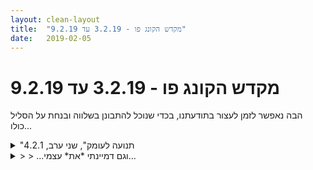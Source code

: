 ```yaml
---
layout: clean-layout
title:  "מקדש הקונג פו - 3.2.19 עד 9.2.19"
date:   2019-02-05
---
```

# מקדש הקונג פו - 3.2.19 עד 9.2.19 
הבה נאפשר לזמן לעצור בתודעתנו, בכדי שנוכל להתבונן בשלווה ובנחת על הסליל כולו...

<details>
                    <summary>"תנועה לעומק", שני ערב, 4.2.1</summary>
                    הגעתי ב19:20 בערך לנקודת המפגש. בראשי הייתה מחשבה של לאפשר לשיעור להתחיל עוד לפני שמתחילים לי אותו. הכוונה הזאת אכן עשתה משהו, והרגשתי לפרקים שהזמן שלפני השיעור נהיה משמעותי. נראה לי שהכי משמעותי היה לי בזמן הזה לעשות מדיטציה בעיניים עצומות, כזאת שכמו אוספת אותי בחזרה אלי.<br> <br> אסא אסף אותנו - אותי, שיר, וירון. כל אחד קיבל עבודה אישית. אני המשכתי היכן שסיימתי בשיעור הקודם בטרם יצאנו לטיול אני ואסא. עבדתי עם נוסחה בת שלוש שכבות - מנוחה, התבוננות והוויה, ואימון ולמידה. לזמן מה נתתי לה להנחות אותי. וזה הוביל אותי גם לתרגול כל מיני תנועות.<br> <br> אחר כך המשכתי בעבודה עם רשימה שרשמתי לי במחברת בשיעור הקודם בה אספתי כל מיני תרגולים נחמדים שאני יכול לעשות. בחרתי מתוכה בתרגול של לדמיין את עצמי אמן לחימה ברמה מדהימה ממש, הרבה יותר ממה שאני היום בנושא הזה. זה היה חביב ואף משמעותי לרגעים. ראיתי את עצמי קצת כמו דמויות מדרגון בול זי שזזות במהירות כזאת שזה נראה כאילו הן עפות, ואולי בעצם הן עפות. וגם דמיינתי&nbsp;&nbsp;עצמי נלחם כמו ייפ מן, ברמה שלו ובסגנון שלו. <br> <br> אחר כך עשיתי הזזות עם ירון. זה היה ממש כיף. לרגעים הרגשתי שאני די טוב בזה - רגוע, מתבונן, יצירתי. יש כל כך הרבה מה ללמוד מתרגיל כזה. זה מדהים עד כמה אמנויות התנועה והלחימה קשורות בנפש.<br> <br> לאורך השיעור הרגשתי גם סוג של אדישות כזאת, כאילו אני חצי שם. <br> <br> סיום סביב 22:00 אני מנחש.<br> <br> עוד בשיעור היו: ריב, רפאל, נדב וסשה. ובן הגיע בהתחלה והלך.<br> <br> תודה.<br>
                  </details><details>
                    <summary>> > ...וגם דמיינתי *את* עצמי...</summary>
                    
                  </details><details>
                    <summary>שני בוקר 4.2.19 ״לנוח בעצמי</summary>
                    שעת הגעה: 06:15 היה מעניין לראות שההגעה המוקדמת לא היתה כרוכה במאמץ כלשהו. <br> הרגשתי כאילו התשתית שהכנתי, (ללכת לישון טיפונת מוקדם ממה שאני רגיל) בצירוף שינה טובה וקימה מרוכזת פשוט הביאו אותי בשעה שרציתי.&nbsp;&nbsp;משתתפים: אינגריד, בן, דורית<br> עבודת תנועה, עבודה עם תחושת הגוף. שינוי מיקום לגינת דובנוב עם בן תוך ניהול השיעור שלי. הרגיש לי מאד נוח לנהל לעצמי את השיעור עד כה. <br> עבודה תנועתית מהנה ואז ישיבה לעבודה פנימית. הצלחתי להרגיש את הגוף ובהמשך לצאת עוד טיפונת הלאה. חוויתי התקדמות משמעותית הבוקר. לפרקים, הרגיש לי כאילו אני חש את הגוף ואת המרחב סביבו, בצורה חסרת מאמץ. <br> שיחה חופשית עם דורית, אינגריד ובהמשך בן, על מרחב השאלות והתשובות ועל הרגשת הגוף במקביל.<br> הפורמט של השיחה היה מפתיע עבורי ומעניין. הרגשתי כאילו מגיע אליי הרבה מידע.<br> הרגשה של הגוף - קורה לעתים&nbsp;&nbsp;כסוג של מאמץ ולעתים בצורה חסרת מאמץ לחלוטין. ההבחנה בין המצבים היתה משמעותית עבורי<br> מרחב השאלות והתשובות - לראות את העבודה בו לא כקריאה וכתיבה מול מחשב אלא כשיעור קונג פו מלא. <br> לבדוק לעצמי היכן ובצורה עוקבת למה אני יכול לשבץ עבודה במרחב הזה על בסיס קבוע<br> השיחה היתה נינוחה רוב הזמן. הבחנתי שלעתים עצם השיחה של הפרטנרים העלתה אצלי תובנות שונות. גם ללא התערבות שלי.<br> תרגול להמשך - לקרוא את הטקסט על מרחב השאלות בפורום שמבאלה<br> לקרוא את התשובה של בן לשאלה של אלון בנושא mindfullness
                  </details><details>
                    <summary>"לנוח בעצמי" שיעור קונגפו בוקר יום שנ</summary>
                    שיעור נהדר, <br> הגעה 6:35, יש<br> סיום בתשע (נדמה לי שהסתיים קצת מוקדם יותר אבל המשכתי בתנועה לפי מה שהגוף רצה) <br> קיבלתי הנחיה לצרך את אינגריד לשיעור שלי ולהגיע לגן דובנוב<br> לא כל כך זוכרת את החלק הזה חוץ מהתחושה הקצת מתוחה בגוף וקצת קפיצית <br> בדרך עצרתי לעבודה עם הגוף כי הרגשתי שיותר נכון<br> למרות שעלו היסוסים אם זה לפי ההנחיה<br> כשהגענו אני ואינגריד התחלפנו בתפקיד ההנחיה <br> גמישות ועבודה במתקן בגינה <br> עכשיו נזכרתי שהיה מעולה<br> גם קיבלתי תזכורת (שניה אחרי שחשבתי את ה בעצמי) שהעבודה המעולה שעשיתי יכולה היתה להיות כל השיעור כולו <br> אחר כך שיחה עם יואב ואניגריד על מרחב השאלות והתשובות<br> העיקר בו היתה מבחינתי עבודה מול אינגריד על ריפוי של שאלות<br> בגדול מה שהיה ברוב השיעור היתה <br> שיחה ארוכה יחד עם תנועה וקשב לגוף, בתחילה על מרחב השאלות והתשובות, ואחר כך נוסף עוד נושא לשיחה: הקשבה לגוף ברקע<br> היתה שם אי בהירות מה בדיוק הנושא אחרי שכולנו הבנו שמנסים פשוט להכניס חישבת גוף לשיחה ולא שזה חלק מהשיחה<br> הייתי מאוד אקטיבית <br> בן הצטרף לשיחה מתי שהוא<br> שיחה מעולה, פתוחה, זוכרמת ולא תקועה מכל מיני סיבות דביליות <br> הריפוי שלי ושל אינגריד היה לימשמעותי <br> אחר כך התנועה היתה לי גם משמעותית כי היא באה מתוך קשב עמוק לגוף שלי<br> עוד תובנה מאוד משמעותית היתה ההבדל בין קשב לבין חישה, הראשון כמו אמא קשובה, קול מהגוף אלי, השני אני הולכת אל הגוף <br> אחר כך עלו כל מיני שטויות שכליות בעניין הקשבה בסקאלה שונה <br> שהתבררו לי כמסך על אי הקשבה מאוד &quot;חמורה&quot; שלי לגוך שלי<br> היתה גם תובנה חשובה דרך דברים של יואב על ההבדל בין שאלה במרחב השאלות והתשובות, לתשובה. שאלה כשער<br> והיו עוד מיליון דברים, המון המון תחושות, גאווה ונעימות ופליאה וגוף וחיבור ומשהו עמוק בלב וחיבור לאנשים והקשבה שקטה ועליצות וילדיות <br> תודה על שיעור אחלה
                  </details><details>
                    <summary>> > א</summary>
                    אה כן הסתבר לי להפתעתי שעד לפני כמה חודשים בן היה מחכה עם לענות על שאלות במרחב השאלות והתשובות עד שהיו שתי תשובות לפחות על שאלה (כשהשאלה עוברת לעמוד הבא זה מתפוגג) <br> עכשיו המתכונת קצת פחות ברורה. <br> מחכה מאוד לתשובות. <br> נתנו גם תרגילים להמשך - לקרוא משהו בפורום שמבאלה שבן כתב ועוד, כרגע אין לי זמן לפרט
                  </details><details>
                    <summary>> > > > תודה, היה נעים לקרוא</summary>
                    
                  </details><details>
                    <summary>> > עוד נקודה - להחזיק את ההנחיה. ועוד אח</summary>
                    משהו ממש חשוב - בן דיבר על הקטע הזה של להחזיק את ההנחיה. וכאילו לאתחל אותה שוב ואז שוב וכולי <br> וראיתי איך במחקר שלי זו נקודה שאני עושה אותה והיא נותנת לי המון המון יתרון. היא ממש ממש חשובה. כאילו לזכור מאיפה אני באה - מה השאלה הגדולה בעצם - כל פעם להזכר בזה מחדש ולהתחיל משם. זה מצחיק כמה שזה פשוט וכמה כוח יש לזה. אז בשיעור היה מאוד חזק לראות את זה ולצחוק מזה. <br> <br> והיה גם עוד משהו משמעותי - בן הפנה את תשומת לבי להכשרה של שנים שעברתי בעבודה עם חומר כמו מרחב השאלות והתשובות, וכמה זה לא משהו שיש לכל אחד. ראיתי את ההכשרה של השנים הזו, הרגשתי אותה. וגם היה שם בחלקיק הזה של השיעור איזה שהוא משהו שהבחין בהתנגדות לראות שאני יותר טובה מאחרים במשהו אפילו אם זה משהו שעבדתי עליו שנים. <br> ממש קשה לי לכתוב את הנקודה הזו. מרוב שקשה לי ניסיתי לעשות כאן משהו עם זה אבל לא הצלחתי. <br> טוב. נשחרר את זה. <br>
                  </details><details>
                    <summary>שני ערב 4.2.19 "תנועה לעומק</summary>
                    השיעור החל עבורי באיחור קל, אולי ב-19:35 (הרמטיות)<br> הגעתי אליו מתוך איזה משברון קטן בעבודה. <br> משתתפים בשיעור: ריב, אסא, שיר, ישי, רפאל, נדב, ירון וסאשה<br> <br> הגעתי והתיישבתי על הספסל ונכנסתי לי לשיעור במדיטציה שלאחריה התחלתי לעבוד על פורם אגרוף ארוך. הספקתי להיות בזה פחות מדקה כשנאספנו אני וריב על ידי בן. בחלק זה קיבלנו הנחיות להעביר שיעור לנוכחים ולהיפגש עימו שוב לאחר מכן בשעה 22.<br> <br> התחלתי את השיעור לישי, שיר וירון. שוב לפי השיטה שבה כל אחד מהם מקבל הנחיות נפרדות לפי בדיקה כלשהי של מצבו הנוכחי. שיטה זו עוזרת לי לזכור שאכן כל אחד מהם עובר שיעור נפרד ומקלה עלי מאוד מבחינה זו.<br> <br> זמן מה לאחר תחילת השיעור שמתי לב לכך שלמרות שכולם קיבלו הנחיות מתאימות, רובץ איזה משקל כבד על הפגישה שלנו. ואז שיר אמרה על זה משהו גם וזה עזר לי לראות את זה טוב יותר, לטפל בזה ולפזר את זה. הן בעזרת ההנחיות הבאות שהם קיבלו והן בעזרת שינוי מיקום זעיר שעשה שינוי דרמטי מאוד. <br> <br> השיעור שלהם היה בערך באורך של שעה ורבע, והיה לטעמי מוצלח ביותר. <br> <br> לאחר שסיימתי את שעורם, הלכתי לאזור בן-גוריון פינת בן יהודה, אכלתי משהו, ושמתי פעמי אל נקודת המפגש עם בן וריב. החלק הזה היה בעיקרו בפורמט של שיחה.<br> <br> אדם הנמצא במסלול כלשהו, למשל אל הפרק השלישי. איך שהוא עכשיו, איך שהוא מתנהל בעכשיו - יש לזה תוצאות. הוא נכנס אל הפרק השני ונמצא על מסלול שאם ימשיך בו הוא יגיע בתוך 20 שנה לפרק השלישי. אחרי שנתיים הוא עבר שיעור, או קיבל איזה מידע שהעביר אותו אל מסלול חדש. ההתנהלות שלו השתדרגה ועכשיו הוא נמצא על מסלול שבו הוא אמור להגיע אל הפרק השלישי תוך 10 שנים במקום ה-18 שנותרו לו. הוא ממשיך ובאמצע התהליך הוא עובר שדרוג נוסף. עכשיו הוא על מסלול שבו תוך 3 שנים, במקום כמה שנותר מה-10. וכן הלאה. להתנהלות בעכשיו יש תוצאות. <br> <br> החזייה - חיזוי. אדם המסוגל לראות קדימה ולחזות את תוצאות מעשיו - התנהגותו, ולכן גם מעשיו ותוצאותיהן, משתנות באופן אוטומטי. <br> <br> החיים תחת 48 חוקים בלבד הם נס, גן עדן. אדם כזה, יש לו נסיעה חלקה. מה שהוא מצייר מתגשם ללא הפרעה. (מעבר למלים קלטתי משהו זוהר, זהוב, איתן, עדין מאוד).<br> <br> לא לחבל בידע שמתחיל להנץ (למשל על ידי פלפולים).
                  </details><details>
                    <summary>“לנוח בעצמי” – שעור בקר יום שני 3.2.201</summary>
                    שעת הגעה לנק&#39; המגש: 6:37 – משת&#39;: יואב, דורית, אינגריד – מנחה: בן<br> כשהגעתי יואב (שראיתי אותו כמה דקות לפני כן לבדו בנקודת המפגש) כבר לא היה ובמקום זאת המתינה לי דורית. שמתי לב שבאתי עם ציפייה לפגוש את יואב ואינני רגילה שדורית מגיעה לפני. הייתה לי תחושה שהיא קיבלה הנחיה &quot;לשלוף&quot; אותי להתחיל לנו את השיעור המשותף שלנו, אך תחילה היא לא אמרה דבר. התחלתי בתרגולים עצמאיים, עד שלאחר דקה או שתיים היא הודיעה לי שהיא מתחילה לנו את השיעור שלנו ושהיא תוביל אותנו אל נקודת המפגש. שמתי לב שהיא מדבר בצורה שמקשה עלי לשמוע ולהבין, תוך שהיא מפנה את פניה הצידה ושזה עורר בי התנגדות מסוימת, מעט תסכול. החוויה שלי הייתה כאילו היא מדבר אל עצמה ולא ממש מתחשבת בי, אבל הנחתי שאני מתוסכלת כי אני לא שומעת כל כך טוב והיא פשוט מדברת בשקט והיא הרי לא מעבירה לי שיעור, אלה מנחה את עצמי ומצרפת אותי אליה. השתדלתי לפעול בצורה המדויקת ביותר. <br> כשהגענו לגן דובנוב, יואב התאמן לבד באזור המתקנים ובן עמד מאחורי העץ שליד הספסלים.<br> כשהנחנו את תיקנו על ספסל, בן הנחה אותנו להחליף תפקידים. מיד חשתי הקלה. הנחיתי את דורית ואת עצמי להגמיש את הגוף לפי מה שמתאים לו. נותרה בי תחושה רגשית מוזרה שלא יכולתי להגדיר אותה, ששאבה חלק ניכר מתשומת הלב שלי.<br> לאחר כ-10 ד&#39; בן הנחה אותי לבצע תרגיל מוזר: לעמוד על שני הספסלים ה&quot;תאומים הסיאמיים&quot; המחוברים ולתרגל עליהם עמידות שונות. הייתי תחילה עסוקה בכך שלא נעים לעמוד עם נעליים על ספסלים שאנשים א&quot;כ באים לשבת עליהם, אבל התגברתי ולאחר זמן מה הצלחתי להרפות מזה. התמקדתי כמיטב יכולתי בתרגיל הזה, שמתי ב שבתנוחות מסוימות העמידה שלי פחות יציבה ונוחה; בהעברת הרגל מעל למשענת הגב אל הצד השני, חלק מהזמן חשתי לא יציבה מספיק. אפילו העמידה הייתה מעניינת. שקעתי בתוך החקירה של משהו שעל פניו נראה חסר יומרה ונטול כל אתגר, וגיליתי שלא כך הדבר.<br> אחרי כעוד 10 דק&#39; הנחינו להתיישב שלושתנו, או להתחיל בישיבה, ולדון בשני נושאים: 1) מרחב השאלות והתשובות, 2) תשומת לב למצב הגוף ברקע. השיחה החלה על מרחב השאלות והתשובות, דורית הובילה את השיחה כשהיא התחילה בשאלה על מה הם הכללים או המטרה (אני כבר לא מצליחה לשחזר את הנוסח) של השאלות; היא שיתפה שבתחושה שלה, השאלות עצמן, שחייבות להיות בלתי אישיות, מניבות תשובות שהן בהכרח אישיות. יואב ודורית ניהלו שיחה ערה ומהר מאוד מצאתי את עצמי שוקעת בתחושה של ילדה קטנה שאין לה זכות דיבור ושממילא גם אין לה משהו חכם לומר. לאחר כמה זמן יואב ודורית גם הפסיקו לשתף אותי במבט והתמקדו זה בזו, ובנקודה זו כבר הרגשתי לגמרי מורחקת מהמעגל, עלה בי תסכול רב. התלבטתי כיצד לנהוג במצב הזה. לאחר זמן מה הצטרפתי לשיחה ומהר מאוד מצאתי שיואב ודורית פשוט מתעלמים מדבריי וממשיכים לנהל דו-שיח ביניהם – סיטואציה שאני מכירה רק מחיי בישראל ושמעוררת בי חוסר אונים ואפילו כעס. לאחר שהבנתי מה קורה לי שוב חזרתי לדבר ובפעם הבאה שיואב שוב נכנס לי באמצע משפט מיד הערתי על כך, ולאחר מכן שיתפתי את יואב ודורית בהרגשה שלי שהם מנהלים דו-שיח שבו הם שכחו מנוכחותי – תוך שאני גם מודעת לזה שיש לי חלק בזה שאני הופכת לשקופה או מרגישה שקופה. כשדיברתי התסכול הלך והתמוסס והיה לי ברור שאני מדברת מתוך תחושה שזהו מרחב שבו אני יכולה לדבר בצורה כזו. הרגשתי שיואב ודורית מקשיבים לי ומיד שינו משהו בהתנהלות שלהם – מאוחר יותר היה עוד מקרה שבו יואב החל להיכנס לדברי אך מיד עצר את עצמו ובצחוק אמר &quot;זה לא יקרה עוד פעם&quot;. זה באמת היה מצחיק, גם אני צחקתי – אצל כל אדם אחר הייתי אולי חושדת שהאמירה היא צינית, אבל לא במקרה הזה. לאחר שדורית הבהירה כי הבינה כי זהו תרגיל רקע, בן שאל מי עוד הבין זאת כך. מסתבר שגם יואב פירש זאת כך. אני בהחלט הבנתי שזהו נושא אך נגררתי ונשאבתי לתוך החוויה שדורית ויואב יצרו ושכחתי ממנו.<br> בן הצטרף וביקש לתת לנו נושא שלישי, אך לאחר שגילה כי לא שוחחנו כלל על הנושא השני הוא חזר בו. התחלנו לדבר גם על הנושא השני. התפתח דיון מרתק שבו הרגשתי הרבה יותר &quot;בבית&quot; והיה לי הרבה מה לומר עליו – שאני חווה את הגוף כגשר למציאות, שבתקופה האחרונה עליתי מדרגה בשלים לב לתחושת הגוף ברקע, שהרבה פעמים זה נותן לי תובנות יותר טובות, שזה גם מהנה יותר, אבל שעדיין קורה לי שלפרק זמן אני נשאבת לתוך מחשבות או חווייה שכלית ותוך כדי כך לגמרי מתנתקת מתחושת הגוף. <br> בשלב זה בן הצטרף אל המעגל. הדיון עלה מדרגה. <br> בן דירג אותנו ביכולת להחזיק רעיון ולהתמקד בו, כשאני האחרונה מבין ארבעתנו – זה היה ברור גם קודם לכן, אבל אמירתו של בן יצרה יותר חדות. זה עורר כאב קל אבל לא מעבר לזה. זהו מצבי נכון לעכשיו. <br> דורית דיברה על כך שהיא לא ממש מבינה את הקשיים שאני מתארת על הניסיונות שלי להיכנס למרחב השאלות והתשובות. בן הבהיר לה שהיא לא יכולה להבין כיוון שהיא חוותה חוויות מאוד חיוביות בלימודיה באוניברסיטה, בניגוד אלי. אז התחיל דיאלוג ביני לבין דורית, שבו הרגשתי רצון ועניין – בעקבות דבריו של בן – לספר את חוויותי הרגשיות באוניברסיטה, ושבכלל מאז הילדות, המורים התייחסו אלי כאל נודניקית שלא מבינה מה נדרש ממנה ובמקרים מסוימים – ביחוד מי שהייתה בשלב מסויים המנחה שלי לדוקטוראט - אף העמידו אותי כטיפשה והשפילו אותי בפומבי כמישהי ששואלת שאלות מטומטמות שאפילו אידיוט לא יכול היה להמציא אותן. דורית נראתה ממש עצובה והזילה דמעות שמאוד רגשו אותי. זה הי רגע של קסם מרפא עבורי. המשכנו בדיון עד השעה 8:45 בערך.<br> קיבלנו גם שיעור בית: לקרוא מחדש את ההוראות לקריאה במרחב השאלות והתשובות באתר של שמבאלה ולאחר מכן קריאת תשובתו של בן לאלון על נושא ה&quot;מיינדפולנס&quot;.<br> היה מדהים. Mindblowing. כל כך אסירת תודה לכולם, גם ליואב, שלא דיבר ברגעים אלה אבל הקשיב. <br> ולקינוח חיבוק אמיץ עם כל אחד שהיה בשיעור. מדהים.<br>
                  </details><details>
                    <summary>> > ועו</summary>
                    נזכרתי עכשיו בדימוי שעלה במהלך השיחה של קשב לגוף כמו אמא שדואגת לילד שלה, דימוי יפה, של רוך ואהבה ואור.<br> גם עניין ההבדל שבין שאלה לבין תשובות לשאלה, שיואב העלה ולגמרי אל היה לי ברור לפני כן.
                  </details><details>
                    <summary>> > איזה סיכום חזק!!! ושאלה</summary>
                    האם ההנחיה לקרוא את ההודעה שהכותרת שלה היא: מדוע כל-כך קשה להכנס למרחב השאלות ושאר חבריו?
                  </details><details>
                    <summary>> > > > מרחב השאלות והתשובו</summary>
                    תודה.<br> אינני בטוחה ב-100% אחוזים, אבל נדמה לי שכן. <br> אודיע כאן כשאדע ב-100% של ביטחון.
                  </details><details>
                    <summary>> > > > אכן כן, זהו המאמר שבן דיבר עלי</summary>
                    
                  </details><details>
                    <summary>> > מהמם <</summary>
                    ובקשר לספסל, מזדהה עם חוסר הנוחות הזו, ולכן מזה שנים אני נוהג לנקות ספספל\ים אם דרכתי עליהם .
                  </details><details>
                    <summary>> > > > איזה כי</summary>
                    איזה כיף שיש עוד מישהו שמרגיש כמוני! <img src="http://www.timg.co.il/tapuzForum/images/Emo13.gif" alt=":-)">
                  </details><details>
                    <summary>> > > > > > </summary>
                    
                  </details><details>
                    <summary>"בחירה מחדש", ראשון ערב, 3.2.1</summary>
                    הגעתי ב19:50 והצטרפתי לקבוצה שהיתה בדרכה למקום אחר.<br> עצרנו והתישבנו על גרם מדרגות בדרך. בן דיבר על המשך השיעור שלנו שאמור להתקיים בזוגות עצמאיים, בדיזנגוף סנטר. אני עם ריב, דרור עם יניב. הוא דיבר על הצורך להיות ערניים וכנים במיוחד במהלך השיעור, כדי שנצליח לקבל את מה שרוצה להגיע אלינו. (מאד בערך, לא זוכר ניסוחים מדויקים)<br> <br> בדקות הבאות עברנו סוג של הכנה לקראת המשך השיעור.<br> התבקשנו לשים לב ל3 שערים (?) שאמורים להנחות אותנו בשיעור, בזה אחר זה: הנאה, עזרה והשתנות.<br> לכל אחד מהם ניגשנו משני כיוונים: חיובי ושלילי. פוטנציאל וחסימה.<br> להרגיש כל אחד ישירות, ולזהות מה מתוכם חסום בי כרגע (הכל). הפניית תשומת הלב כבר מאפשרת התחלה של שחרור החסימה. עברה בי מחשבה שאין לי כל כך אפשרות לעזור למי מהנוכחים, ואיזו תשובה עלתה שלפעמים לעזור זה אומר להעזר.<br> <br> נשלחנו לדרכנו. דיברנו על מגוון דברים. ניסיתי להיות מודע את גופי, להפתח ללמידה.<br> הרגשתי לעתים (ועוד יותר בדיעבד) שחלק גדול ממה שריב אמר / עשה היה סוג של נסיון להגיש עזרה.<br> קנינו לנו כובעים מטופשים/מגניבים שמשכו הרבה תשומת לב מהסביבה. העובדה שלא הייתי לבד בזה הפכה את זה ליותר קל מבחינתי. לעתים שכחתי מהכובע על ראשי והייתי מופתע מהמבטים המשועשעים.<br> התעסקנו עם עניינים של דימוי עצמי וזהויות מדומיינות שאנחנו (ואנשים בכלל) לובשים על עצמנו ומאמינים שזה אנחנו.<br> התבוננו על אנשים אחרים וניסינו לראות את הדמויות שהם עוטים על עצמם. שיתפנו בכל מני דברים.<br> <br> בהמשך נכנסנו לחנות ספרים, הסתובבנו קצת, ונעזרנו בספר ילדים כלשהו עם סיפורים קצרים, מלאי השראה. ריב הקריא סיפור שמאד ריגש אותי, ואחר כך אני הקראתי. דברים שלקחתי מהם: כשאתה עושה כל שביכולתך, גם אם זה כביכול לא מספיק, לעתים היקום כולו נרתם לעזרתך. אם אין לך משהו מועיל/חשוב להגיד, אולי עדיף לשתוק.<br> <br> לבסוף בדרך חזרה, העליתי בפני ריב שאלות וקשיים מסוימים וקיבלתי ממנו כמה זוויות ראיה נוספות.<br> סיימנו את שיתוף הפעולה הזה בסביבות 22:20.<br> <br> תודה <img src="http://www.timg.co.il/tapuzForum/images/Emo13.gif" alt=":-)">
                  </details><details>
                    <summary>שלישי בוקר 5.2.19 "הזדמנות נוספת</summary>
                    תחילת השיעור שלי - 8:50<br> סוף השיעור - 11<br> <br> אני וליעוז<br> <br> בחלק הראשון -&nbsp;&nbsp;מדיטציה ועבודה עם השאלה איך מתקדמים בפרק השני, איך נעים אל השלישי/מוסיפים את הרובד השלישי לשיעורים שלי. <br> <br> בחלק השני - המשך החקירה בשיחה עם ליעוז. <br> הסרת אמונות בלתי מובחנות בזמן השיעור<br> לא לשים תקרות זכוכית מכל מיני סוגים על השיעור<br> היפתחות ללמידה שמעבר לגבולותיי הנוכחיים<br> ראייה בעיני רוחנו של סשני למידה באיכות גבוהה יותר ואיך ניתן להיכנס לכאלה. של הרפתקת למידה גבוהה יותר.<br> <br> לאחר השיעור: שכחתי תוך כדי מהטקסטים שנשלחו אלי (ושאותם קראתי לפני כן) כעזרים. כמו כן, הביטוי &quot;המון כנות וניסיון נחוש&quot; - שהיו יכולים לספק לנו אנרגיה נוספת. דבר טוב שיכול הייתי לעשות היה להדפיס את הטקסטים ולהביא אותם איתנו למרחב השיעור, ואולי היינו קוראים אותם יחד. <br> <br> בסך הכל השיעור היה ניסיון טוב בהרבה מקודמו לבצע את המשימה שקיבלנו, והיו לו תוצרים יפים מאוד, אך עדיין היה יכול להיות הרבה יותר עוצמתי. <br> <br> תודה!!
                  </details><details>
                    <summary>"לחזק את עצמי" – שעור יום ריבעי בקר 6.2.201</summary>
                    שעת הגעה: 6:27 – זמן סיום: 8:20 – משת&#39;: יואב, אינגריד – מנחה: בן<br> כשהגעתי ירדו כמה טיפות גשם. יואב כבר התמקם מתחת לעץ הגדול כדי למצוא מחסה. הצטרפתי אליו. חשבתי לעצמי שאילו ירד גשם חזק הייתי עוברת לצד השני של הצומת אל אזור העמודים המקורה של בניין הרב קומות.<br> יואב ואני פתחנו בשיחה נעימה, שאיננה קשורה לקונג פו. מאוד נהניתי.<br> בן הגיע כעבור כרבע שעה והוביל אותנו אל לונדון מיניסטור תוך שהוא שואל אותנו: איזה מקומות היו יכולים לבוא בחשבון להמתין בהם במקרה של גשם כך שמי שבא לאסוף אותנו עדיין יכול לראות אותנו? אני לא זוכרת את הנוסח שלו בן. כשעניתי, אחרי יואב, בן העיר לי שלא עניתי לשאלתו אלא הגבתי לדבריו של יואב, מה שהיה נכון במידת מה: אכן לא עניתי לשאלתו אך לא הגבתי לדבריו של יואב, אמרתי את מה שרציתי לומר מלכתחילה. זיהיתי דפוס ישן שלי של &quot;להחזיק&quot; את מה שאני רוצה להגיד כי משהו בשאלה שנשאלה עוררה רצון לומר את זה, ואני לא מקשיבה ב-100% לשאלה.<br> התמקמנו בקומת הכניסה בלונדון מיניסטור. עבדנו על:<br> -&nbsp;&nbsp;&nbsp;&nbsp;גמישות<br> -&nbsp;&nbsp;&nbsp;&nbsp;משחק תופשת בתוך ריבוע די קטן – היה לי מאתגר, אבל יכולתי גם לראות כמה התקדמתי מאז הפעם האחרונה שביצענו את ה תרגיל הזה בפעם האחרונה (לפני מספר שנים). גם השתפרתי תוך כדי התרגיל.<br> -&nbsp;&nbsp;&nbsp;&nbsp;תרגול מנוחה: התמקדתי בשרירי הגב שלי.<br> -&nbsp;&nbsp;&nbsp;&nbsp;תרגול בעיטות (ברגליים יחפות): אינגריד נותנת בעיטות מצליפות ליואב, תחילה על הירך, א&quot;כ על כל הרגל, בזמן שיואב מתרגל ספיגת בעיטות, א&quot;כ גם התחמקות והזזת רגליים, עם החלפת רגל מדי פעם. היה מעולה. לקראת הסוף התחלתי לפספס את המטרה שלי והבנתי שהתעייפתי. היה תרגיל מעולה.<br> -&nbsp;&nbsp;&nbsp;&nbsp;עבדנו על הגמשה נעימה של הגוף<br> -&nbsp;&nbsp;&nbsp;&nbsp;מנוחה בגוף – זה מאוד התחבר לי לשעור בפלדנקרייז שקיבלתי ערב קודם, שם המדריך לימד אותי להחזיק את הגב ואת האגן כך שאינני זקוקה עוד להשקיע כ&quot;כ הרבה מאמץ שרירי כדי להחזיק את הגב, העורף והכתפיים. יכולתי להמשיך לטפח את המודעות החדשה הזו. מאוד נהניתי.<br> <br> כעבור כ-10 ד&#39; בן נפרד מאיתנו לאחר שהנחה אותנו כך:<br> 1.&nbsp;&nbsp;&nbsp;&nbsp;על אינגריד להמשיך להנחות את עצמה ואת יואב עד שתרגיש מסופקת ואז תעביר את ההנחיה ליואב.<br> 2.&nbsp;&nbsp;&nbsp;&nbsp;יואב ימשיך להנחות את שנינו עד שיהיה מסופק ויסיים את השיעור שלנו.<br> אינגריד:<br> -&nbsp;&nbsp;&nbsp;&nbsp;ישיבה תוך מנוחה מרבית והרפיה מכל מאמץ יתר<br> -&nbsp;&nbsp;&nbsp;&nbsp;תרגיל בזוג: אחד ממשש את גבוה של הפרטנר ומנסה לאתר אזורים שיש בהם מאמץ שרירי שיוצר נוקשות ומתאמץ יתר על המידה.<br> -&nbsp;&nbsp;&nbsp;&nbsp;אחד לש את גבו של הפרטנר כאילו הוא פלסטלינה ומנסה לעצב אותו כך שהפרטנר ימצא תנוחה שמאפשרת הורדת מאמץ. בעבודה שלי עם יואב הרגשתי שהצלחתי לשדרג את היציבה שלי במידה מסויימת. היה מעניין ומהנה.<br> יואב: יושבים בעיניים עצומות ובנחות. עם כל נשיפה נהנים יותר. היה כיף. סוף שיעור.<br>
                  </details><details>
                    <summary>"מבעד לענן", רביעי אחרה"צ, 6.2.1</summary>
                    לפני הגעתי לנקודת המפגש קבעתי עם עצמי שהשיעור יתחיל בדיוק כשאגיע, ב16:30.<br> זה היה תרגיל מגניב, ומשמעותי.<br> לא נתתי לכל מיני כוחות שליליים לסחוב אותי איתם, אלא ידעתי שאני כבר בשיעור, ולכן אני כל רגע שם לב שאכן אני בשיעור.<br> זה היה כיף, ודרש מעין כוח פנימי.<br> <br> בשלב זה של היותי לבד עדיין, בטרם נאספתי, היו כמה דברים: עבודה פיזית על תנועות, מדיטציה, עבודה עם דמיון, ובטח עוד.<br> בשלב כלשהו של עבודה זו, שמתי לב שאני מאבד את כוחי לטובת שליליות ועייפות, אז אמרתי לעצמי שבסדר, אני לא אאבק, ואראה איך זה מהווה שיעור.<br> <br> כשקרן הגיעה, סביב 17:15 אני מנחש, או קצת אחרי, זה נתן רוח רעננה לעבודה שלי. שאבתי מקרן השראה, ואפילו התחלנו עבודה משותפת. היה כיף ומלמד איתה. <br> בשלב זה גם בן הגיע, ולא בדיוק אסף אותנו, אלא נתן לנו מרחב להמשיך את עבודתנו המשותפת. <br> זזנו למיקום אחר (לשדרה, מתחת לסככה).<br> היו נסיונות להזיז זה את זו, הייתה עבודה על הסטות, וגם את המשחק של <a href=http://www.tapuz.co.il/communa/viewmsgcommuna.asp?communaid=40780&msgid=57260523 target=_blank style=color:blue>הידיים הטסות</a>.<br> <br> ואז תוך כדי עוד מעבר מקום, התחילה עבודה עם הרפייה. היה לי מאתגר תוך כדי הליכה שכללה חציית כבישים לעשות את זה. <br> <br> נכנסנו לקניון גן העיר כשאנחנו ממשיכים בעבודת ההרפייה. מאצנו מקום שנעים לנו לשבת ולתרגל זאת.<br> כאן העמיקה אצלי העבודה הזו. <br> זכור לי פויינטר מבן בנוגע לזה: שאפשר להרפות כל פעם חלק אחר בגוף, ושזה משפיע על ההרפייה של הגוף כולו.<br> אחר כך אני וקרן חוקרים זאת תוך כדי טיול. הרגשתי שמתאפשרת הרפייה גם תוך כדי הליכה.<br> ממשיכים לטייל, עוצרים ומתרגלים את פורמה חמש החיות.<br> <br> בן אומר שהשיעור שלנו ימשיך כמו שהוא התחיל, בלי התערבות חיצונית.<br> <br> ממשיכים את הטיול בקומה התחתונה של הקניון. מתיישבים איפשהו ומתרגלים כל מיני דברים.<br> <br> אני חש שהשיעור שלי מסתיים ואומר לקרן. זה היה ב19:05.<br> <br> אחר כך ממשיכים לשבת ביחד וגם לתרגל כל מיני דברים.<br> <br> לאורך השיעור כולו ליוותה אותי תחושה של המון אתגרים פנימיים. וברגעים מסויימים הכלה יחסית של המצב. הייתה גם הנאה.<br> <br>
                  </details><details>
                    <summary>שלישי ערב "צעדים עם עצמי</summary>
                    חזרתי מאוחר ועייף מהעבודה. היה לי רצון לבטל את השיעור, אך אז בדיוק ראיתי במייל את ההנחיות לשיעור עם אינטרנט, בבית.<br> נכנסתי לממד והתחלתי שיעור של שעה.<br> <br> איפה אני נמצא, מה זה המקדש הקונג פו החדש הזה. איך עושים פה שיעור? מה האפשרויות שלי? מה הגוף מבקש.<br> התבוננות בעיניים פקוחות.<br> פרסתי מזרן יוגה והנעתי את הגוף בעדינות וברכות לייצר תנועה נעימה.<br> מעבר על יומן השיעורים. לאחרונה אני והוא קצת פחות.<br> כמו חקר תנועה, קריאה תכני משתתפי בית הספר, קריאת עקבות שלי, כאדם זר. סגנון כתיבה. יש עוד מלא לאן להתקדם שם,<br> <br> ישיבה בעיניים עצומות - הרפיה שחרור אפשור. הרגשתי עליה ברמה בחופש ההתקדמות שלי בעבודה ובמה שאני מצפה מעצמי.<br> מפגש עם השיח הזה שקורה בי. באחד השיעורים הקודמים עם ריב היה לנו איזה רגע של כנות. הנשימה שמבקשת להיות יותר עוצמתית ולא נתנו לה. להיות כנים איתה. אחרת יהיה קשה להתקדם. מאין משהו שבאזור הזה חוויתי. <br> <br> מדדי דרור לשיעור:<br> הנאה : 2<br> לימוד : 2<br>
                  </details><details>
                    <summary>שבת 9/2/19 - "תנועה מבפנים</summary>
                    שיעור מהבית - השלמת דברים מהעבר.<br> התחלתי את השיעור ב-17:00 כפי שקבענו, ולקח לי כ-20 דקות להתארגן (שירותים, שמירת טקסטים ישנים, סגירת טאבים וחלונות מסיחי דעת, פתיחת מייל עם תכנית עבודה לשיעור של היום, מציאת הלינק ליומן השיעורים והיזכרות שיש אתר נוח שמאפשר גישה מהירה - magicalkungfu.com) עד שבאמת התחלתי את השיעור.<br> התכנית היתה לסכם את שלושת השיעורים הקודמים שלי, מאחר שלא סיכמתי אותם. התבוננתי בהתנגדות שלי להתחיל את הסיכום הראשון. ניסיתי לשכנע את עצמי שזה לטובתי. ניסיתי לעבוד בהתעלם מההתנגדות במקום להאבק בה - נראה שזה עזר. לקח לי כ-40 דקות לכתוב את הסיכום הראשון (כולל לקרוא את ההערות שלי מהמחברת, כולל לקרוא מה אנשים אחרים סיכמו לגביו והתפזרות כללית ביומן השיעורים). טפחתי לעצמי על השכם שהצלחתי ונתתי לעצמי להרגיש סיפוק מההצלחה (בד&quot;כ אני מדלג על השלב הזה ומיד קופץ למשימה הבאה או בעיקר להסחת הדעת הבאה). הסיכום השני - שוב הסחת דעת של כ-20 דקות (הלכתי לקרוא במרחב השאלות והתשובות בעקבות שאלה מהשיעור - ואז קראתי עוד קצת שאלות שלא קשורות לשאלה שלי. כלומר הסחת דעת אבל לא גרועה כי רלוונטית ללימודי הקונג פו), ועוד כ-40 דקות של כתיבת הסיכום עצמו. שוב הרגשת סיפוק וטפיחה על השכם לעצמי (החזקתי לא הרבה שניות עם להרגיש את הסיפוק, ושוב קפצתי להסחות דעת כגון פייסבוק).<br> סיכום שלישי - חשבתי שאין לי מידע אבל גיליתי סיכום של אסא שעזר לי להיזכר בסצנה הכללית של השיעור ואיכשהו הצלחתי לשחזר חלקים עיקריים ממנו. סה&quot;כ לקח שעתיים ורבע לשלושת הסיכומים. די נגמר לי הכוח ווויתרתי על הניסיון לעשות את המשימה השנייה שתכננתי (להמשיך כתיבת תשובה במרחב השאלות והתשובות שהתחלתי לפני חודשים).<br> ניסיתי לעשות את התרגיל השלישי שבתכנון - חמש החיות - וגיליתי שאני זוכר רק חלקים ממנו ולא את כל מה שלמדתי. הרגשתי תחושת כשלון וזה זרק אותי להסחות דעת רבות - אכילה, פטפוט עם שחף, בדיקת הודעות בטלפון, חוסר מוטיבציה כללי.<br> עברתי לתרגיל הרביעי - להתבונן בחפץ ולהרגיש את עצמי בו&quot;ז. הוספתי לתרגיל גם עצירת נשימה וספירה עד 60 לאט. זה הריץ לי הרבה מחשבות בראש - אם אני עושה משהו טוב לעצמי או שאני חונק את עצמי בקטע רע. התקווה היתה שעצירת הנשימה תגרום לרעש שבראש ולמחשבות הלא נעימות להשתתק אבל זה הרגיש כאילו זה קרה רק קצת, ובעיקר היה לי לא נעים. לפחות הצלחתי להגיע עד 60 אז היתה תחושת הצלחה.<br> בתרגיל החמישי, התבוננתי בבבואה שלי במראה תוך כדי שאני מרגיש את עצמי שמתבונן. זה היה לא פשוט, הרבה משיכה להסחות דעת כגון התעסקות עם עור הפנים וגירודים וכו&#39;. אבל ברגעים מסוימים כן הצלחתי להתרכז ולהביט בדמות שבמראה. זה הרגיש כאילו אני בתוך משחק מחשב, הרגשתי ניתוק מעצמי, והפרדה מסוימת בין התודעה שלי לבין הגוף הקיים והגוף המשתקף. תהיתי אם אני מרגיש אהבה כלפי הבן אדם שאני רואה במראה (או כלפי עצמי), ואני חושב שהיא לא היתה נגישה לי (אני בתקופה לא קלה מבחינה רגשית, ומרגיש ניתוק כללי כבר די הרבה זמן). ניסיתי להסתכל על הדמות שבמראה ולהיות ברובד שאינו מילולי - להתבונן מה היא מרגישה או צריכה תחת ההנחה שאין לה מילים בראש. זה היה מעניין אבל בשלב כלשהו התחלתי לבכות, אולי מחיבור לקושי הרגשי שאני חווה ביום יום, שהמילים שבראש קצת מסתירות.<br> סיימתי את השיעור ב-20:30 אחרי שהרגשתי שחלקים לא מעטים ממנו הייתי בהסחות דעת אינטרנטיות, אבל סה&quot;כ אני מרוצה מההצלחה בכתיבת הסיכומים ואפילו כלבתי סיכום לשיעור הנוכחי עכשיו תוך 20 דקות, מיד בתום השיעור, אפילו שהרגשתי שזה יהיה עול.<br> אולי הצלחתי להשתפר בכתיבה בקלילות ופחות להירתע מלכתוב. מקווה שזה ימשיך וישתפר גם בתחומים אחרים של חיי.<br>
                  </details><details>
                    <summary>חמישי 7.2.19 "שער זהב</summary>
                    <br> השיעור שלי החל בתנועה קשובה עם הגוף<br> בהמשך תירגלתי עם אסא עבודת ידיים של הסטה וחבטה במקביל ובהמשך תרגול הסטות/ חבטות בלימה עם הרגליים<br> רוב השיעור היינו אני ואסא בהנחיית אסא<br> התבוננו כיצד אנו רואים את התקדמותנו בשנתיים הבאות במידה ואנו ממשיכים להתנהל בשיעורים ובחיים באופן בו אנו מנתנהלים לאחרונה<br> ראיתי שלמרות שתהיה התקדמות הדרגתית בחלק מהתחומים, זו לא תהיה התפתחות משנת חיים ומשמעותית כמו שאני רוצה<br> המשכנו להתבונן מה יכול לאפשר לנו לטוס בשנתיים הללו לרות חדשות, למפלס אחר.<br> ראיתי כמה דברים, למשל:<br> * התמדה במרחבי אימון יומיומיים (אימון תנועה וכושר קצר, מדיטציה...) אני מרגיש שעצם ההתנסות וההתמדה בתרגולים כאלה באופן עצמאי (שלא במסגרת עם הנחייה חיצונית) - היא מפתח בסיסי וחשוב<br> * הבאת כוונה בשיעורים הרשמיים שאני רוצה להתפתח ולעלות לרמה חדשה, במגוון תחומים<br> * להיון נכון לעבור דרך מאמץ ואי נוחות. לזהות מחסומים ולחפש כיצד לעבוד איתם בתבונה<br> <br> תרגלנו התקדמות בנושאים שבחרנו במסגרת &quot;בועות אימון&quot; אליהן אנו נכנסים פתוחים וקשובים לאיך לנוע קדימה בנושא הזה<br> התנסיתי במספר בועות אימון בנושאים שונים וזה היה מצויין<br> דגשים שנעזרתי בהם בשיעור:<br> עבודה מתוך ידיעה שאני הולך להיות אמן בזה<br> ראייה מעשית ביחס למחסומים שיש לנו ביומיום. ללא הדרמה מסביב, בלי לראות דברים כבעיה פסיכולוגית עמוקה ומורכבת<br> לזהות הרגלים שאני חווה כמורידים - כסביבת עבודה לכל דבר. כהזדמנות לטפח כוחות<br> לראות בכנות את העתיד הקרוב במידה ולא נתערב... מה הולך לקרות בעוד חצי שעה כשאחזור הביתה? ואז להתחיל להשפיע לטובה על הסיטואציה העתידית. אסא הזכיר את הסרט נקסט (שבן הזכיר שבוע קודם :) ואת היכולת להתערב בעתיד הקרוב באופן שיכול לעשות הבדל גדול (אפילו התערבות קטנה יכולה לעשות שינוי עצום)<br> וכנ&quot;ל להסתכל על השבוע הקרוב, או חצי שנה הקרובה, במידה ולא נתערב באופן יותר מודע...<br> <br> לקראת סוף השיעור המונחה הצטרך אלינו ריב<br> המשכתי לעבוד ולהעזר בריב בנוגע למוגנות בסיטואציה מסויימת. התייחסנו גם למעגל החיצוני וגם למעדל האמצעי והפנימי.<br> זה עזר לי לראות שטכנית המערכת הזאת היא כלי לחימה יעיל למדי, וגם בעל יכולת התחמקות הרבה מעבר לממוצע, ותחושת אי המוגנות נובעת יותר מהתגובה הנפשית שלי לסיטואציה מאיימת, ופחות מבוססת על היכולת הפיזית.<br> בנוסף הוסבה תשומת לבי להתייחסות והגישה לעניין הפחד.<br> אני יכול לראות מסלול לימוד של מיומנות שימוש בפחד - שהוא חלק חשוב בלימודי הקונג פו, גם אם לא הוצג לי באופן ישיר... ולהתחיל לזהות אפשרויות עבודה והתפתחות במיומנות השימוש בפחד<br>
                  </details><details>
                    <summary>רביעי ערב 6.2.19 "מבעד לענן</summary>
                    אני ירון ונדב, <br> החל עבורי לפחות עשר דקות לפני 21<br> ןהסתיים בסביבות חצות וארבעים או חמישים <br> <br> בחלק הראשון - <br> אסא מקבל טיפול מרגיע ומקרקע. לאחר יום שהיה מעט מטלטל.<br> <br> בחלק השני - נדב וירון עובדים ביחד רוב הזמן. מקבלים בסיס באמנות הלחימה, תרגילי תשומת לב, גמישות, הרפייה, עבודה נכונה עם פרטנר, בעיטות, עבודות דמיון. <br> <br> בחלק השלישי - אסא מעמיק עם עצמו בעבודת חבטות ותנועה, בחיבור אל עצמו והשיעור, אל תוך השקט.<br> <br> הסתיים במדיטציה במיניסטודיו<br> <br> תודה!!
                  </details><details>
                    <summary>שבת ה-9.2.19 "תנועה מבפנים</summary>
                    השיעור החל בשעה 14:45 בחדרי בבית הוריי במדיטציה עמוקה.<br> <br> בשלב השני נכנסתי אל בועת שיעור שמטרתה קידום התנהלותי ולימודיי ביומן השיעורים. <br> ההנחיה שקיבלתי הייתה לבחור תלמיד אחד בבית הספר, עדיף כזה שאינני לומד איתו בשיעורים באופן סדיר ולקרוא לעומק כמה משיעוריו האחרונים. זה היה מאלף.<br> <br> בשלב השלישי יצאתי לטיול בישוב. התעמקתי במרחב הפנימי שלי וברעלים שונים המצויים בו כרגע. גיליתי איזה עניין שתקוע בי כמו איזה קוץ ולא מרפה ואין לי גם כביכול מושג איך להרפות ממנו. לבסוף ביקשתי בכך עזרה מבחוץ, ועצם בקשה זו כבר איווררה אותו במידה רבה. אפילו לא היה נחוץ שאקבל פיתרון. זה כשלעצמו כבר הביא אור ורווחה שהחלו להתמיר את יחסי אליו, ולכן גם מיד כבר אותו. חזרתי על פעולה זו של לבקש עזרה מבחוץ מספר פעמים בכמה הקשרים לאחר מכן. <br> <br> בנוסף בטיול זה, העפתי מבט לעבר מספר עתידים. בין היתר, המשכו הצפוי של השיעור והמשכו הצפוי של היום שלי. <br> <br> חלק זה התארך באופן בלתי צפוי אולם היה משמעותי מאוד. כששבתי לביתי גיליתי שכמעט ואין לי זמן למה שנותר מההמשך. ביצעתי את 3 הצעדים הבאים בשיעורי באופן מזורז יותר.<br> <br> שלושת הצעדים הללו היו בועת שיעור שהוקדשה לשדרוג תהליך הלמידה שלי, חלק שהוקדש לשיפור אמנות הלחימה ואמנות הריפוי והבריאות שלי - כיחידה אחת ללא הפרד, וסיום במדיטציה דומה לזו שעימה התחלתי את השיעור. <br> <br> השיעור היה משמעותי לי מאוד. במיוחד ראויה לציון התנועה המופלאה הזו של בקשת עזרה מבחוץ. <br> <br> שעת סיום השיעור - 17:15 בקירוב. <br> <br> תודה!!!<br>
                  </details><details>
                    <summary>רביעי בוקר 6.2.19 ״לחזק את עצמי</summary>
                    משתתפים: אינגריד בן&nbsp;&nbsp;&nbsp;&nbsp;<br> שעת הגעה 06:20 הגעה רגועה, נינוחה.&nbsp;&nbsp;זוכר להודות לעצמי על עצם ההישג של ההגעה וההתמדה. שעה מוקדמת יותר כבונוס.<br> מזג אויר מוזר, חם וגשום. נעים.&nbsp;&nbsp;מתרגל תנועה ובהמשך פורמות. מתרגל הוספה של קשב מוגבר בעת העבודה על הפורמה. תחושה מעניינת, הרגשתי שדרוג לרמת העבודה שלי. ניסיתי יחד עם אינגריד לדייק את פורמות שלוש וארבע. <br> שינוי מיקום: לונדון מיניסטור. ההנחיות הגיעו אליי רוב הזמן כמו אוסף&nbsp;&nbsp;מתנות. <br> תפיסה והתחמקות בשלושה ובהמשך בשניים. הרמוניה בתנועה שלי. תחושת גוף בעת העבודה עם עיניים עצומות. היה ממש מהנה. שהיה על ארבע לחיזוק הגוף במספר אופנים. התבוננות על המושגים של מאמץ מול מנוחה. בעקבות ההנחיות וההסבר, יכולתי לחוות את הגדלת הרזולוציה שלי בנושא. מנוחה בכל רגע או פעולה נתונה, מאמץ בכל רגע ופעולה, אפילו בעת השארת עקבות אלו. כאילו עברתי ממקטעים של דקות רבות (נניח הפסקה בבית הספר) למקטעים של שניות. קסום.<br> עבודה בשניים עם אינגריד. היא מתרגלת בעיטה בירך,&nbsp;&nbsp;אני מתרגל ספיגה, תגובה (בהמשך התחמקות) התבוננות בתחושה ובאפקטים השונים של בעיטה. כיצד האפקט עליי משתנה על ידי עבודה שונה. דברים נוספים ברמת העבודה שהגיעו אליי - הדרכה- פס קול בליווי עשיה שלי, פס קול בליווי הדגמה, האפקט כשאני יודע כמה זמן נשאר לתרגיל מול התחושה שהוא יכול להימשך עוד הרבה. <br> עבודה עם אינגריד על איתור של נקודות תפיסוּת בגב, על ידי מגע, עבודה על ״עיצוב הפרטנר״ במטרה להגיע למצב הרמוני שלו. <br> עבודה פנימית, הרפיה בעת נשיפה, קבלה של אנרגיה בעת נשימה. <br> סיום שיעור 08:20 תחושה גופנית מצוינת
                  </details><details>
                    <summary>יום שלישי- 5.2.19 - בוקר - "הזדמנות שנייה</summary>
                    תחילת השיעור בערך ב- 9, והסתיים בערך ב- 11.<br> <br> אסא ואני במיני סטודיו- דברים עיקריים שזכורים לי בחוויה:<br> <br> בהירות והבנה רבה יותר לגבי השלבים הבאים הכל כך נגישים לנו בקונג-פו, אם הם מקבלים שיום של הפרק השלישי או בכלל...<br> <br> תחושה של מרחב פתוח יותר, רווחה נעימה עם דגדוג של ציפייה למימוש פוטנציאל גדול יותר ובסה&quot;כ טבעי כל כך בהתאם ליכולותינו<br> <br> וכמות החומר האדיר שכבר ברשותנו... <img src="http://www.timg.co.il/tapuzForum/images/Emo13.gif" alt=":-)"><br> <br> היה נהדר !&nbsp;&nbsp;תודה !!
                  </details><details>
                    <summary>משיעורי השבוע של</summary>
                    
                  </details><details>
                    <summary>> > א' 3.2.2019 - "בחירה מחדש</summary>
                    *<b>metadata</b><br> מכעשרה לשבע בנקודת המפגש, עד כעשר וחצי - בעיקר בדיזנגוף סנטר עם בעז אריאלי.<br> בדיזנגוף סנטר היו מלבדנו גם דרור ויניב בצמד, היה משמח להיתקל בהם שם לפעמים.<br> <br> -----<br> * חלק מדו&quot;חות השיעור שלי מינימליסטיים ומתייחסים יותר למסגרת השיעור ופחות לתוכנו.<br> אני מעלה דו&quot;חות כאלה כי יש בהם תועלת לכשעצמם, וכי הם מסמנים המשך אפשרי.<br> אני מסמן אותם במלה &quot;metadata&quot;, בשאיפה לאתר אותם באמצעותה בקלות בהמשך ולמלא בהם תוכן.<br>
                  </details><details>
                    <summary>> > ב' 4.2.2019, "תנועה לעומק</summary>
                    <b>metadata</b>*<br> מקצת לשבע.<br> בן עזר לאסא ולי להכין את שאר השיעור, להתכוונן אל האנשים.. בין השאר בעזרת גילוי הציוותים להיום.<br> הייתי עם סשה, רפאל ונדב, נדמה לי שעל המדשאה ממזרח למלון הילטון<br> ואז אסא ואני נפגשנו לפי תיאום מוקדם עם בן על ספסל בצומת בן-גוריון בן-יהודה, והמשכנו בהנחיית בן עד כאחת עשרה וחמישה.<br> <br> -----<br> * חלק מדו&quot;חות השיעור שלי מינימליסטיים ומתייחסים יותר למסגרת השיעור ופחות לתוכנו.<br> אני מעלה דו&quot;חות כאלה כי יש בהם תועלת לכשעצמם, וכי הם מסמנים המשך אפשרי.<br> אני מסמן אותם במלה &quot;metadata&quot;, בשאיפה לאתר אותם באמצעותה בקלות בהמשך ולמלא בהם תוכן.<br> <br>
                  </details><details>
                    <summary>> > ד' 6.2.2019 - "מבעד לענן</summary>
                    <b>metadata</b>*<br> השיעור התחיל במדורג בין חמש לשבע במקום העבודה<br> המשיך מחוץ לו ובדרכים<br> והסתיים במדורג בבית אחרי (בין השאר) עבודה עם היומן בשתים עשרה, שתים עשרה וחצי.<br> <br> -----<br> * חלק מדו&quot;חות השיעור שלי מינימליסטיים ומתייחסים יותר למסגרת השיעור ופחות לתוכנו.<br> אני מעלה דו&quot;חות כאלה כי יש בהם תועלת לכשעצמם, וכי הם מסמנים המשך אפשרי.<br> אני מסמן אותם במלה &quot;metadata&quot;, בשאיפה לאתר אותם באמצעותה בקלות בהמשך ולמלא בהם תוכן.<br>
                  </details><details>
                    <summary>> > ה' 7.2.2019 – שיעור לא רשמ</summary>
                    יצאתי מהעבודה (בקיסריה) בשש ומשהו, הגעתי לחלק העליון של גן יעקב בסביבות שבע וחצי ופגשתי שם את אסא ויניב לקראת סוף השיעור שלהם.<br> הצטרפתי לתרגיל האחרון&#39; לחזות את המשך הערב / השבוע / החצי-שנה.. כפי שיהיו אם לא אתערב בהם, ואז להוסיף משהו שישפר אותם/<br> בתום השיעור שלהם התקדמתי עם יניב (תיאמנו את זה מראש), במיוחד בשני מסלולים שזיהינו כשדיברנו.<br> + הפחד כחבר, התיימנות בהיעזרות בו.<br> + מה שמגיע אלי מראה לי את מה שיש בי. שימוש מיטיב בכל מה שאני פוגש בו.<br>
                  </details><a href="javascript:history.back()">בית</a>